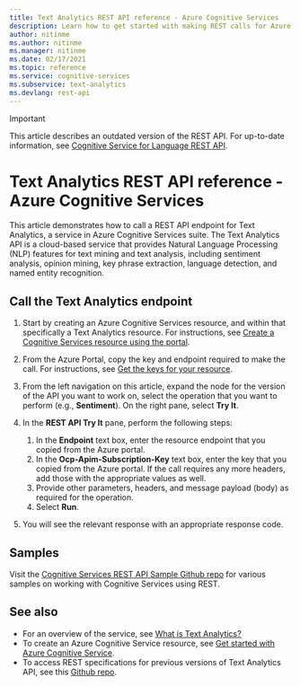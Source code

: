 ```yaml
---
title: Text Analytics REST API reference - Azure Cognitive Services
description: Learn how to get started with making REST calls for Azure Cognitive Services Text Analytics API
author: nitinme
ms.author: nitinme
ms.manager: nitinme
ms.date: 02/17/2021
ms.topic: reference
ms.service: cognitive-services
ms.subservice: text-analytics
ms.devlang: rest-api
---
```


> [!IMPORTANT]
> This article describes an outdated version of the REST API. For up-to-date information, see [Cognitive Service for Language REST API](https://docs.microsoft.com/en-us/rest/api/language/text-analysis-runtime).


# Text Analytics REST API reference - Azure Cognitive Services

This article demonstrates how to call a REST API endpoint for Text Analytics, a service in Azure Cognitive Services suite. The Text Analytics API is a cloud-based service that provides Natural Language Processing (NLP) features for text mining and text analysis, including sentiment analysis, opinion mining, key phrase extraction, language detection, and named entity recognition.


## Call the Text Analytics endpoint

1. Start by creating an Azure Cognitive Services resource, and within that specifically a Text Analytics resource. For instructions, see [Create a Cognitive Services resource using the portal](https://docs.microsoft.com/en-us/azure/cognitive-services/cognitive-services-apis-create-account).
1. From the Azure Portal, copy the key and endpoint required to make the call. For instructions, see [Get the keys for your resource](https://docs.microsoft.com/en-us/azure/cognitive-services/cognitive-services-apis-create-account#get-the-keys-for-your-resource).
1. From the left navigation on this article, expand the node for the version of the API you want to work on, select the operation that you want to perform (e.g., **Sentiment**). On the right pane, select **Try It**.
1. In the **REST API Try It** pane, perform the following steps:

    1. In the **Endpoint** text box, enter the resource endpoint that you copied from the Azure portal.
    1. In the **Ocp-Apim-Subscription-Key** text box, enter the key that you copied from the Azure portal. If the call requires any more headers, add those with the appropriate values as well.
    1. Provide other parameters, headers, and message payload (body) as required for the operation.
    1. Select **Run**.
1. You will see the relevant response with an appropriate response code.

## Samples
Visit the [Cognitive Services REST API Sample Github repo](https://github.com/Azure-Samples/cognitive-services-REST-api-samples) for various samples on working with Cognitive Services using REST.


## See also

- For an overview of the service, see [What is Text Analytics?](https://docs.microsoft.com/azure/cognitive-services/text-analytics/overview)
- To create an Azure Cognitive Service resource, see [Get started with Azure Cognitive Service](https://docs.microsoft.com/azure/cognitive-services/cognitive-services-apis-create-account).
- To access REST specifications for previous versions of Text Analytics API, see this [Github repo](https://github.com/Azure/azure-rest-api-specs/tree/master/specification/cognitiveservices/data-plane/TextAnalytics).
